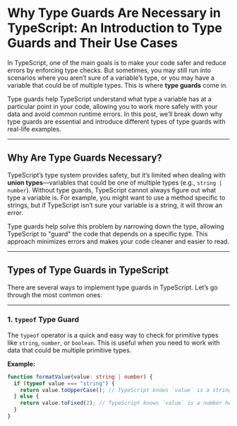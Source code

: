 # Why Type Guards Are Necessary in TypeScript: An Introduction to Type Guards and Their Use Cases

In TypeScript, one of the main goals is to make your code safer and reduce errors by enforcing type checks. But sometimes, you may still run into scenarios where you aren’t sure of a variable’s type, or you may have a variable that could be of multiple types. This is where **type guards** come in.

Type guards help TypeScript understand what type a variable has at a particular point in your code, allowing you to work more safely with your data and avoid common runtime errors. In this post, we’ll break down why type guards are essential and introduce different types of type guards with real-life examples.

---

## Why Are Type Guards Necessary?

TypeScript’s type system provides safety, but it’s limited when dealing with **union types**—variables that could be one of multiple types (e.g., `string | number`). Without type guards, TypeScript cannot always figure out what type a variable is. For example, you might want to use a method specific to strings, but if TypeScript isn’t sure your variable is a string, it will throw an error.

Type guards help solve this problem by narrowing down the type, allowing TypeScript to "guard" the code that depends on a specific type. This approach minimizes errors and makes your code cleaner and easier to read.

---

## Types of Type Guards in TypeScript

There are several ways to implement type guards in TypeScript. Let’s go through the most common ones:

---

### 1. `typeof` Type Guard

The `typeof` operator is a quick and easy way to check for primitive types like `string`, `number`, or `boolean`. This is useful when you need to work with data that could be multiple primitive types.

**Example:**

```typescript
function formatValue(value: string | number) {
  if (typeof value === "string") {
    return value.toUpperCase(); // TypeScript knows `value` is a string here
  } else {
    return value.toFixed(2); // TypeScript knows `value` is a number here
  }
}
